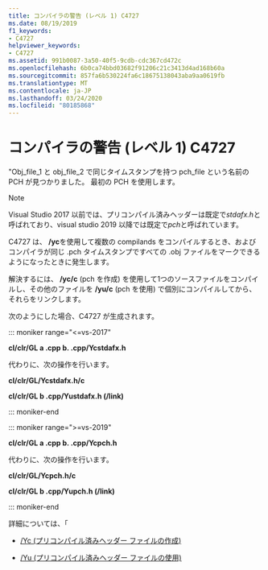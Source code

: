 ```yaml
---
title: コンパイラの警告 (レベル 1) C4727
ms.date: 08/19/2019
f1_keywords:
- C4727
helpviewer_keywords:
- C4727
ms.assetid: 991b0087-3a50-40f5-9cdb-cdc367cd472c
ms.openlocfilehash: 6b0ca74bbd03682f91206c21c3413d4ad168b60a
ms.sourcegitcommit: 857fa6b530224fa6c18675138043aba9aa0619fb
ms.translationtype: MT
ms.contentlocale: ja-JP
ms.lasthandoff: 03/24/2020
ms.locfileid: "80185868"
---
```

# <a name="compiler-warning-level-1-c4727"></a>コンパイラの警告 (レベル 1) C4727

"Obj_file_1 と obj_file_2 で同じタイムスタンプを持つ pch_file という名前の PCH が見つかりました。  最初の PCH を使用します。

> [!NOTE]
> Visual Studio 2017 以前では、プリコンパイル済みヘッダーは既定で*stdafx.h*と呼ばれており、visual studio 2019 以降では既定で*pch*と呼ばれています。

C4727 は、 **/yc**を使用して複数の compilands をコンパイルするとき、およびコンパイラが同じ .pch タイムスタンプですべての .obj ファイルをマークできるようになったときに発生します。

解決するには、 **/yc/c** (pch を作成) を使用して1つのソースファイルをコンパイルし、その他のファイルを **/yu/c** (pch を使用) で個別にコンパイルしてから、それらをリンクします。

次のようにした場合、C4727 が生成されます。

::: moniker range="<=vs-2017"

**cl/clr/GL a .cpp b. .cpp/Ycstdafx.h**

代わりに、次の操作を行います。

**cl/clr/GL/Ycstdafx.h/c**

**cl/clr/GL b .cpp/Yustdafx.h (/link)**

::: moniker-end

::: moniker range=">=vs-2019"

**cl/clr/GL a .cpp b. .cpp/Ycpch.h**

代わりに、次の操作を行います。

**cl/clr/GL/Ycpch.h/c**

**cl/clr/GL b .cpp/Yupch.h (/link)**

::: moniker-end

詳細については、「

- [/Yc (プリコンパイル済みヘッダー ファイルの作成)](../../build/reference/yc-create-precompiled-header-file.md)

- [/Yu (プリコンパイル済みヘッダー ファイルの使用)](../../build/reference/yu-use-precompiled-header-file.md)
